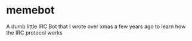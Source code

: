 memebot
=======

A dumb little IRC Bot that I wrote over xmas a few years ago to learn how the IRC protocol works
